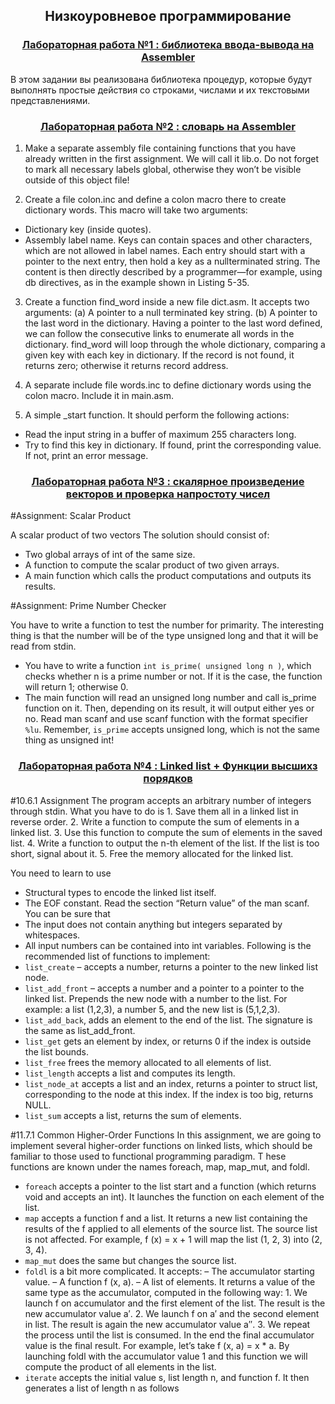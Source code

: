 <h2 align=center>Низкоуровневое программирование</a> </h2>

<h3 align=center> <a href="Lab1">Лабораторная работа №1 : библиотека ввода-вывода на Assembler</a> </h3>

В этом задании вы реализована библиотека процедур, которые будут выполнять простые действия со строками, числами и их текстовыми представлениями.

<h3 align=center> <a href="Lab2">Лабораторная работа №2 : словарь на Assembler</a> </h3>

1. Make a separate assembly file containing functions that you have already written
in the first assignment. We will call it lib.o.
Do not forget to mark all necessary labels global, otherwise they won’t be visible
outside of this object file!

2. Create a file colon.inc and define a colon macro there to create dictionary words.
This macro will take two arguments:
* Dictionary key (inside quotes).
*	 Assembly label name. Keys can contain spaces and other characters, which are not
allowed in label names.
Each entry should start with a pointer to the next entry, then hold a key as a nullterminated string. The content is then directly described by a programmer—for
example, using db directives, as in the example shown in Listing 5-35.

3. Create a function find_word inside a new file dict.asm. It accepts two arguments:
(a) A pointer to a null terminated key string.
(b) A pointer to the last word in the dictionary. Having a pointer to the last word
defined, we can follow the consecutive links to enumerate all words in the
dictionary.
find_word will loop through the whole dictionary, comparing a given key with
each key in dictionary. If the record is not found, it returns zero; otherwise it
returns record address.

4. A separate include file words.inc to define dictionary words using the colon
macro. Include it in main.asm.

5. A simple _start function. It should perform the following actions:
* Read the input string in a buffer of maximum 255 characters long.
* Try to find this key in dictionary. If found, print the corresponding value. If not,
print an error message.

<h3 align=center> <a href="Lab3">Лабораторная работа №3 : скалярное произведение векторов и проверка напростоту чисел</a> </h3>

#Assignment: Scalar Product

A scalar product of two vectors
The solution should consist of:
*	 Two global arrays of int of the same size.
*	 A function to compute the scalar product of two given arrays.
*	 A main function which calls the product computations and outputs its results.

#Assignment: Prime Number Checker

You have to write a function to test the number for primarity. The interesting thing is that the number will be
of the type unsigned long and that it will be read from stdin.

*	 You have to write a function `int is_prime( unsigned long n )`, which checks
whether n is a prime number or not. If it is the case, the function will return 1;
otherwise 0.
*	 The main function will read an unsigned long number and call is_prime function on
it. Then, depending on its result, it will output either yes or no.
Read man scanf and use scanf function with the format specifier `%lu`.
Remember, `is_prime` accepts unsigned long, which is not the same thing as unsigned int!

<h3 align=center> <a href="Lab4">Лабораторная работа №4 : Linked list + Функции высшихз порядков</a> </h3>

#10.6.1 Assignment 
The program accepts an arbitrary number of integers through stdin. What you have to do is 1. Save them all in a linked list in reverse order. 
2. Write a function to compute the sum of elements in a linked list. 
3. Use this function to compute the sum of elements in the saved list.
4. Write a function to output the n-th element of the list. If the list is too short, signal about it. 
5. Free the memory allocated for the linked list. 

You need to learn to use 
* Structural types to encode the linked list itself. 
* The EOF constant. Read the section “Return value” of the man scanf. You can be sure that
* The input does not contain anything but integers separated by whitespaces. 
* All input numbers can be contained into int variables. Following is the recommended list of functions to implement: 
* `list_create` – accepts a number, returns a pointer to the new linked list node. 
* `list_add_front` – accepts a number and a pointer to a pointer to the linked list. Prepends the new node with a number to the list. For example: a list (1,2,3), a number 5, and the new list is (5,1,2,3). 
* `list_add_back`, adds an element to the end of the list. The signature is the same as list_add_front. 
* `list_get` gets an element by index, or returns 0 if the index is outside the list bounds. 
* `list_free` frees the memory allocated to all elements of list. 
* `list_length` accepts a list and computes its length. 
* `list_node_at` accepts a list and an index, returns a pointer to struct list, corresponding to the node at this index. If the index is too big, returns NULL. 
* `list_sum` accepts a list, returns the sum of elements.

#11.7.1 Common Higher-Order Functions 
In this assignment, we are going to implement several higher-order functions on linked lists, which should be familiar to those used to functional programming paradigm. T
hese functions are known under the names foreach, map, map_mut, and foldl. 
* `foreach` accepts a pointer to the list start and a function (which returns void and accepts an int). It launches the function on each element of the list. 
* `map` accepts a function f and a list. It returns a new list containing the results of the f applied to all elements of the source list. The source list is not affected. For example, f (x) = x + 1 will map the list (1, 2, 3) into (2, 3, 4). 
* `map_mut` does the same but changes the source list. 
* `foldl` is a bit more complicated. It accepts: – The accumulator starting value. – A function f (x, a). – A list of elements. It returns a value of the same type as the accumulator, computed in the following way: 1. We launch f on accumulator and the first element of the list. The result is the new accumulator value a′. 2. We launch f on a′ and the second element in list. The result is again the new accumulator value a′′. 3. We repeat the process until the list is consumed. In the end the final accumulator value is the final result. For example, let’s take f (x, a) = x * a. By launching foldl with the accumulator value 1 and this function we will compute the product of all elements in the list. 
* `iterate` accepts the initial value s, list length n, and function f. It then generates a list of length n as follows   

